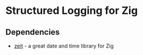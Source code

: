 # Structured Logging for Zig

## Dependencies
* [zeit](https://github.com/rockorager/zeit?tab=readme-ov-file) - a great date and time library for Zig

